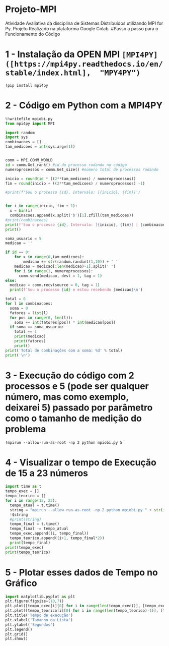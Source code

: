 # Projeto-MPI
Atividade Avaliativa da disciplina de Sistemas Distribuídos utilizando MPI for Py. Projeto Realizado na plataforma Google Colab.
#Passo a passo para o Funcionamento do Código 
# 1 - Instalação da OPEN MPI `[MPI4PY]([https://mpi4py.readthedocs.io/en/stable/index.html],  "MPY4PY")`
`!pip install mpi4py`
# 2 - Código em Python com a MPI4PY
```python
%%writefile mpiobi.py
from mpi4py import MPI

import random
import sys
combinacoes = []
tam_medicoes = int(sys.argv[1])


comm = MPI.COMM_WORLD
id = comm.Get_rank() #id do processo rodando no código
numeroprocessos = comm.Get_size() #número total de processos rodando

inicio = round(id * ((2**tam_medicoes) / numeroprocessos))
fim = round(inicio + ((2**tam_medicoes) / numeroprocessos) -1)

#print(f'Sou o processo {id}, Intervalo: [{inicio}, {fim}]')


for i in range(inicio, fim + 1):
  x = bin(i)
  combinacoes.append(x.split('b')[1].zfill(tam_medicoes))
#print(combinacoes)
print(f'Sou o processo {id}, Intervalo: [{inicio}, {fim}] | {combinacoes}')
print()

soma_usuario = 5
medicao = ''

if id == 0:
    for x in range(0,tam_medicoes):
        medicao += str(random.randint(1,10)) + ' '
    medicao = medicao[:len(medicao)-1].split(' ')
    for i in range(1, numeroprocessos):
      comm.send(medicao, dest = 1, tag = 1)
else:
  medicao = comm.recv(source = 0, tag = 1)
  print(f'Sou o processo {id} e estou recebendo {medicao}\n')

total = 0
for l in combinacoes:
  soma = 0
  fatores = list(l)
  for pos in range(0, len(l)):
    soma += int(fatores[pos]) * int(medicao[pos])
  if soma == soma_usuario:
    total += 1
    print(medicao)
    print(fatores)
    print()
print('Total de combinações com a soma: %d' % total)
print('\n')
```
# 3 - Execução do código com 2 processos e 5 (pode ser qualquer número, mas como exemplo, deixarei 5) passado por parâmetro como o tamanho de medição do problema
`!mpirun --allow-run-as-root -np 2 python mpiobi.py 5`

# 4 - Visualizar o tempo de Execução de 15 a 23 números
```python
import time as t
tempo_exec = []
tempo_teorico = []
for i in range(15, 23):
  tempo_atual = t.time()
  string = "mpirun --allow-run-as-root -np 2 python mpiobi.py " + str(i) + " >> /dev/null"
  !$string
  #print(string)
  tempo_final = t.time()
  tempo_final -= tempo_atual
  tempo_exec.append((i, tempo_final))
  tempo_teorico.append((i+1, tempo_final*2))
  print(tempo_final)
print(tempo_exec)
print(tempo_teorico)
```
# 5 - Plotar esses dados de Tempo no Gráfico
```python
import matplotlib.pyplot as plt
plt.figure(figsize=(10,7))
plt.plot([tempo_exec[i][0] for i in range(len(tempo_exec))], [tempo_exec[i][1] for i in range(len(tempo_exec))], label='Alg. Paralelo')
plt.plot([tempo_teorico[i][0] for i in range(len(tempo_teorico)-1)], [tempo_teorico[i][1] for i in range(len(tempo_teorico)-1)], label='Previsto')
plt.title('Tempo de execução')
plt.xlabel('Tamanho da Lista')
plt.ylabel('Segundos')
plt.legend()
plt.grid()
plt.show()
```
